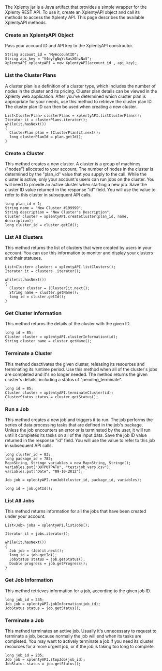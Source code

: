 The Xplenty jar is a Java artifact that provides a simple wrapper for the Xplenty REST API. 
To use it, create an XplentyAPI object and call its methods to access the Xplenty API.
This page describes the available XplentyAPI methods.

### Create an XplentyAPI Object

Pass your account ID and API key to the XplentyAPI constructor.

    String account_id = "MyAccountID";
    String api_key = "V4eyfgNqYcSasXGhzNxS";
    XplentyAPI xplentyAPI = new XplentyAPI(account_id , api_key);

### List the Cluster Plans

A cluster plan is a definition of a cluster type, which includes the number of nodes in the cluster and its pricing. Cluster plan details can be viewed in the Xplenty web application.
After you've determined which cluster plan is appropriate for your needs, use this method to retrieve the cluster plan ID. The cluster plan ID can then be used when creating a new cluster.

    List<ClusterPlan> clusterPlans = xplentyAPI.listClusterPlans();
    Iterator it = clusterPlans.iterator();
    while(it.hasNext())
    {
      ClusterPlan plan = (ClusterPlan)it.next();
      long clusterPlanId = plan.getId();
    }

### Create a Cluster

This method creates a new cluster. A cluster is a group of machines ("nodes") allocated to your account. The number of nodes in the cluster is determined by the "plan_id" value that you supply to the call. While the cluster is active, only your account's users can run jobs on the cluster.
You will need to provide an active cluster when starting a new job. Save the cluster ID value returned in the response "id" field. You will use the value to refer to this cluster in subsequent API calls.

    long plan_id = 1;
    String name = "New Cluster #199999";
    String description = "New Cluster's Description";
    Cluster cluster = xplentyAPI.createCluster(plan_id, name, description);
    long cluster_id = cluster.getId();

### List All Clusters

This method returns the list of clusters that were created by users in your account.
You can use this information to monitor and display your clusters and their statuses.

    List<Cluster> clusters = xplentyAPI.listClusters();
    Iterator it = clusters .iterator();
    
    while(it.hasNext())
    {
      Cluster cluster = (Cluster)it.next();
      String name = cluster.getName();
      long id = cluster.getId();
    }

### Get Cluster Information

This method returns the details of the cluster with the given ID.

    long id = 85;
    Cluster cluster = xplentyAPI.clusterInformation(id);
    String cluster_name = cluster.getName();

### Terminate a Cluster

This method deactivates the given cluster, releasing its resources and terminating its runtime period. Use this method when all of the cluster's jobs are completed and it's no longer needed. The method returns the given cluster's details, including a status of "pending_terminate".

    long id = 85;
    Cluster cluster = xplentyAPI.terminateCluster(id);
    ClusterStatus status = cluster.getStatus();

### Run a Job

This method creates a new job and triggers it to run. The job performs the series of data processing tasks that are defined in the job's package. Unless the job encounters an error or is terminated by the user, it will run until it completes its tasks on all of the input data. Save the job ID value returned in the response "id" field. You will use the value to refer to this job in subsequent API calls.

    long cluster_id = 83;
    long package_id = 782;
    Map<String, String> variables = new Map<String, String>();
    variables.put("OUTPUTPATH", "test/job_vars.csv");
    variables.put("Date", "09-10-2012");
    
    Job job = xplentyAPI.runJob(cluster_id, package_id, variables);
    
    long id = job.getId();

### List All Jobs

This method returns information for all the jobs that have been created under your account.

    List<Job> jobs = xplentyAPI.listJobs();

    Iterator it = jobs.iterator();
    
    while(it.hasNext())
    {
      Job job = (Job)it.next();
      long id = job.getId();
      JobStatus status = job.getStatus();
      Double progress = job.getProgress();
    }

### Get Job Information

This method retrieves information for a job, according to the given job ID.

    long job_id = 235;
    Job job = xplentyAPI.jobInformation(job_id);
    JobStatus status = job.getStatus();

### Terminate a Job

This method terminates an active job. Usually it's unnecessary to request to terminate a job, because normally the job will end when its tasks are completed. You may want to actively terminate a job if you need its cluster resources for a more urgent job, or if the job is taking too long to complete.

    long job_id = 235;
    Job job = xplentyAPI.stopJob(job_id);
    JobStatus status = job.getStatus();
